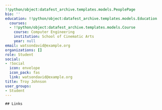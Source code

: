 ```yaml
---
!!python/object:datafest_archive.templates.models.PeoplePage
bio: ''
education: !!python/object:datafest_archive.templates.models.Education
  courses:
  - !!python/object:datafest_archive.templates.models.Course
    course: Computer Engineering
    institution: School of Cinematic Arts
    year: null
email: watsondavid@example.org
organizations: []
role: Student
social:
- !Social
  icon: envelope
  icon_pack: fas
  link: watsondavid@example.org
title: Troy Johnson
user_groups:
- Student
---
```


    ## Links
    
